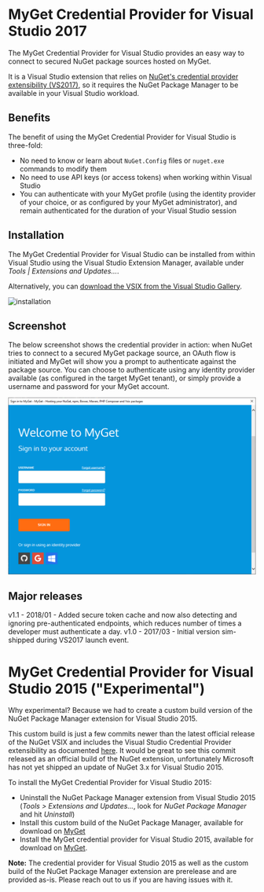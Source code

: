 # MyGet Credential Provider for Visual Studio 2017

The MyGet Credential Provider for Visual Studio provides an easy way to connect to secured NuGet package sources hosted on MyGet.

It is a Visual Studio extension that relies on [NuGet's credential provider extensibility (VS2017)](https://docs.microsoft.com/en-us/nuget/api/nuget-credential-providers-for-visual-studio), so it requires the NuGet Package Manager to be available in your Visual Studio workload.

## Benefits

The benefit of using the MyGet Credential Provider for Visual Studio is three-fold:

* No need to know or learn about `NuGet.Config` files or `nuget.exe` commands to modify them
* No need to use API keys (or access tokens) when working within Visual Studio
* You can authenticate with your MyGet profile (using the identity provider of your choice, or as configured by your MyGet administrator), and remain authenticated for the duration of your Visual Studio session

## Installation

The MyGet Credential Provider for Visual Studio can be installed from within Visual Studio using the Visual Studio Extension Manager, available under *Tools | Extensions and Updates...*.

Alternatively, you can [download the VSIX from the Visual Studio Gallery](https://marketplace.visualstudio.com/vsgallery/79609fc1-58d5-4a31-a171-124b952ca9e0).

<img src="Images/install-VSIX.png" alt="installation" />

## Screenshot

The below screenshot shows the credential provider in action: when NuGet tries to connect to a secured MyGet package source, an OAuth flow is initiated and MyGet will show you a prompt to authenticate against the package source. You can choose to authenticate using any identity provider available (as configured in the target MyGet tenant), or simply provide a username and password for your MyGet account.

<img src="Images/credprovider-screenshot.png" alt="screenshot" />

## Major releases

v1.1 - 2018/01 - Added secure token cache and now also detecting and ignoring pre-authenticated endpoints, which reduces number of times a developer must authenticate a day.
v1.0 - 2017/03 - Initial version sim-shipped during VS2017 launch event.

# MyGet Credential Provider for Visual Studio 2015 ("Experimental")

Why experimental? Because we had to create a custom build version of the NuGet Package Manager extension for Visual Studio 2015.

This custom build is just a few commits newer than the latest official release of the NuGet VSIX and includes the Visual Studio Credential Provider extensibility as documented [here](https://docs.microsoft.com/en-us/nuget/api/nuget-credential-providers-for-visual-studio). It would be great to see this commit released as an official build of the NuGet extension, unfortunately Microsoft has not yet shipped an update of NuGet 3.x for Visual Studio 2015.

To install the MyGet Credential Provider for Visual Studio 2015:

* Uninstall the NuGet Package Manager extension from Visual Studio 2015 (*Tools > Extensions and Updates...*, look for *NuGet Package Manager* and hit *Uninstall*)
* Install this custom build of the NuGet Package Manager, available for download on [MyGet](https://www.myget.org/F/credentialproviders/vsix/NuGet.0d421874-a3b2-4f67-b53a-ecfce878063b-3.6.0.2289.vsix) 
* Install the MyGet credential provider for Visual Studio 2015, available for download on [MyGet](https://www.myget.org/F/credentialproviders/vsix/MyGet.CredentialProvider.VS2015.MyGet.13817c70-1be0-4971-8cd7-6a11fb6f4502-1.0.2.54.vsix).

<div class="alert alert-block">
  <strong>Note:</strong> The credential provider for Visual Studio 2015 as well as the custom build of the NuGet Package Manager extension are prerelease and are provided as-is. Please reach out to us if you are having issues with it.
</div>
